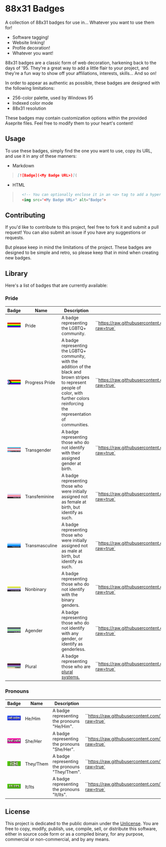 # 88x31 Badges

A collection of 88x31 badges for use in... Whatever you want to use them for!

- Software tagging!
- Website linking!
- Profile decoration!
- Whatever you want!

88x31 badges are a classic form of web decoration, harkening back to the days of '95. They're a great way to add a little flair to your project, and they're a fun way to show off your affiliations, interests, skills... And so on!

In order to appear as authentic as possible, these badges are designed with the following limitations:

- 256-color palette, used by Windows 95
- Indexed color mode
- 88x31 resolution

These badges may contain customization options within the provided Aseprite files. Feel free to modify them to your heart's content!

## Usage

To use these badges, simply find the one you want to use, copy its URL, and use it in any of these manners:

- Markdown

> ```markdown
> [![Badge](<My Badge URL>)](
>

- HTML

> ```html
>   <!-- You can optionally enclose it in an <a> tag to add a hyperlink -->
>   <img src="<My Badge URL>" alt="Badge">
> ```

## Contributing

If you'd like to contribute to this project, feel free to fork it and submit a pull request! You can also submit an issue if you have any suggestions or requests.

But please keep in mind the limitations of the project. These badges are designed to be simple and retro, so please keep that in mind when creating new badges.

## Library

Here's a list of badges that are currently available:

### Pride

<!-- Trans women are women :3-->
<!-- Trans men are men :3 -->
<!-- Non-binary people are valid :3 -->
<!-- Get over it >:3 -->

| Badge | Name | Description | URL |
| --- | --- | --- | --- |
| ![Pride](./images/pride/badge_pride.png) | Pride | A badge representing the LGBTQ+ community. | ``https://raw.githubusercontent.com/TheFelidae/88x31/refs/heads/main/images/pride/badge_pride.png?raw=true` |
| ![Progress Pride](./images/pride/badge_progress.png) | Progress Pride | A badge representing the LGBTQ+ community, with the addition of the black and brown stripes to represent people of color, with further colors reinforcing the representation of communities. | ``https://raw.githubusercontent.com/TheFelidae/88x31/refs/heads/main//images/pride/badge_progress.png?raw=true` |
| ![Transgender](./images/pride/badge_transgender.gif) | Transgender | A badge representing those who do not identify with their assigned gender at birth. | ``https://raw.githubusercontent.com/TheFelidae/88x31/refs/heads/main//images/pride/badge_transgender.gif?raw=true` |
| ![Transfeminine](./images/pride/badge_transfem.gif) | Transfeminine | A badge representing those who were initially assigned not as female at birth, but identify as such. | ``https://raw.githubusercontent.com/TheFelidae/88x31/refs/heads/main//images/pride/badge_transfem.gif?raw=true` |
| ![Transmasculine](./images/pride/badge_transmasc.gif) | Transmasculine | A badge representing those who were initially assigned not as male at birth, but identify as such. | ``https://raw.githubusercontent.com/TheFelidae/88x31/refs/heads/main//images/pride/badge_transmasc.gif?raw=true` |
| ![Nonbinary](./images/pride/badge_nonbinary.gif) | Nonbinary | A badge representing those who do not identify with the binary genders. | ``https://raw.githubusercontent.com/TheFelidae/88x31/refs/heads/main//images/pride/badge_nonbinary.gif?raw=true` |
| ![Agender](./images/pride/badge_agender.gif) | Agender | A badge representing those who do not identify with any gender, or identify as genderless. | ``https://raw.githubusercontent.com/TheFelidae/88x31/refs/heads/main//images/pride/badge_agender.gif?raw=true` |
| ![Plural](./images/pride/badge_plural.gif) | Plural | A badge representing those who are [plural systems.](https://pluralpedia.org/w/Plurality) | ``https://raw.githubusercontent.com/TheFelidae/88x31/refs/heads/main//images/pride/badge_plural.gif?raw=true` |

### Pronouns

| Badge | Name | Description | URL |
| --- | --- | --- | --- |
| ![He/Him](./images/pronouns/badge_he_him.png) | He/Him | A badge representing the pronouns "He/Him". | ``https://raw.githubusercontent.com/TheFelidae/88x31/refs/heads/main//images/pronouns/badge_he_him.png?raw=true` |
| ![She/Her](./images/pronouns/badge_she_her.png) | She/Her | A badge representing the pronouns "She/Her". | ``https://raw.githubusercontent.com/TheFelidae/88x31/refs/heads/main//images/pronouns/badge_she_her.png?raw=true` |
| ![They/Them](./images/pronouns/badge_they_them.png) | They/Them | A badge representing the pronouns "They/Them". | ``https://raw.githubusercontent.com/TheFelidae/88x31/refs/heads/main//images/pronouns/badge_they_them.png?raw=true` |
| ![It/Its](./images/pronouns/badge_it_its.png) | It/Its | A badge representing the pronouns "It/Its". | ``https://raw.githubusercontent.com/TheFelidae/88x31/refs/heads/main//images/pronouns/badge_it_its.png?raw=true` |

## License

This project is dedicated to the public domain under the [Unlicense](https://unlicense.org/). You are free to copy, modify, publish, use, compile, sell, or distribute this software, either in source code form or as a compiled binary, for any purpose, commercial or non-commercial, and by any means.
